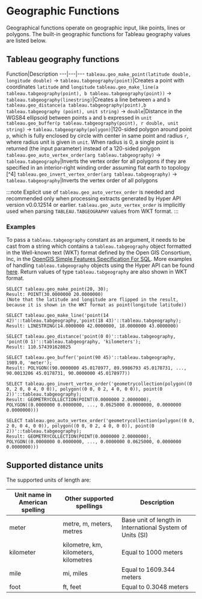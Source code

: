 # Geographic Functions

Geographical functions operate on geographic input, like points, lines
or polygons. The built-in geographic functions for Tableau geography
values are listed below.

## Tableau geography functions

Function|Description
---|---|---
`tableau.geo_make_point(latitude double, longitude double)` → `tableau.tabgeography(point)`|Creates a point with coordinates `latitude` and `longitude`
`tableau.geo_make_line(a tableau.tabgeography(point), b tableau.tabgeography(point))` → `tableau.tabgeography(linestring)`|Creates a line between `a` and `b`
`tableau.geo_distance(a tableau.tabgeography(point),b tableau.tabgeography (point), unit string)` → `double`|Distance in the WGS84 ellipsoid between points `a` and `b` expressed in `unit`
`tableau.geo_buffer(p tableau.tabgeography(point), r double, unit string)` → `tableau.tabgeography(polygon)`|120-sided polygon around point `p`, which is fully enclosed by circle with center in same point and radius `r`, where radius unit is given in `unit`. When radius is 0, a single point is returned (the input parameter) instead of a 120-sided polygon
`tableau.geo_auto_vertex_order(arg tableau.tabgeography)` → `tableau.tabgeography`|Inverts the vertex order for all polygons if they are specified in an interior-right winding order assuming flat earth to topology [^4]
`tableau.geo_invert_vertex_order(arg tableau.tabgeography)` → `tableau.tabgeography`|Inverts the vertex order of all polygons

:::note
Explicit use of `tableau.geo_auto_vertex_order` is needed and recommended
only when processing extracts generated by Hyper API version
v0.0.12514 or earlier. `tableau.geo_auto_vertex_order` is implicitly used
when parsing `TABLEAU.TABGEOGRAPHY` values from WKT format.
:::

### Examples

To pass a `tableau.tabgeography` constant as an argument, it needs to be cast
from a string which contains a `tableau.tabgeography` object formatted in the
Well-known text (WKT) format defined by the Open GIS Consortium,
Inc, in the [OpenGIS Simple Features Specification For
SQL](https://www.opengeospatial.org/standards/sfa). More examples of
handling `tableau.tabgeography` objects using the Hyper API can be found
[here](/docs/guides/hyper_file/geodata).
Return values of type `tableau.tabgeography` are also shown in WKT format.

```
SELECT tableau.geo_make_point(20, 30);
Result: POINT(30.0000000 20.0000000)
(Note that the latitude and longitude are flipped in the result, because it is shown in the WKT format as point(longitude latitude))

SELECT tableau.geo_make_line('point(14 42)'::tableau.tabgeography,'point(18 43)'::tableau.tabgeography);
Result: LINESTRING(14.0000000 42.0000000, 18.0000000 43.0000000)

SELECT tableau.geo_distance('point(0 0)'::tableau.tabgeography, 'point(0 1)'::tableau.tabgeography, 'kilometers');
Result: 110.574391628025

SELECT tableau.geo_buffer('point(90 45)'::tableau.tabgeography, 1989.0, 'meter');
Result: POLYGON((90.0000000 45.0178977, 89.9986793 45.0178731, ..., 90.0013206 45.0178731, 90.0000000 45.0178977))

SELECT tableau.geo_invert_vertex_order('geometrycollection(polygon((0 0, 2 0, 0 4, 0 0)), polygon((0 0, 0 2, 4 0, 0 0)), point(0 2))'::tableau.tabgeography);
Result: GEOMETRYCOLLECTION(POINT(0.0000000 2.0000000), POLYGON((0.0000000 0.0000000, ..., 0.0625000 0.0000000, 0.0000000 0.0000000)))

SELECT tableau.geo_auto_vertex_order('geometrycollection(polygon((0 0, 2 0, 0 4, 0 0)), polygon((0 0, 0 2, 4 0, 0 0)), point(0 2))'::tableau.tabgeography);
Result: GEOMETRYCOLLECTION(POINT(0.0000000 2.0000000), POLYGON((0.0000000 0.0000000, ..., 0.0000000 0.0625000, 0.0000000 0.0000000)))
```

## Supported distance units

The supported units of length are:

Unit name in American spelling|Other supported spellings|Description
---|---|---
meter|metre, m, meters, metres|Base unit of length in International System of Units (SI)
kilometer|kilometre, km, kilometers, kilometres|Equal to 1000 meters
mile|mi, miles|Equal to 1609.344 meters
foot|ft, feet|Equal to 0.3048 meters
